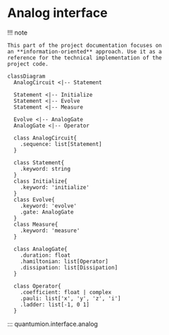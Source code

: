 
# Analog interface

!!! note

    This part of the project documentation focuses on
    an **information-oriented** approach. Use it as a
    reference for the technical implementation of the
    project code.

``` mermaid
classDiagram
  AnalogCircuit <|-- Statement
  
  Statement <|-- Initialize
  Statement <|-- Evolve
  Statement <|-- Measure
  
  Evolve <|-- AnalogGate
  AnalogGate <|-- Operator

  class AnalogCircuit{
    .sequence: list[Statement]
  }
  
  class Statement{
    .keyword: string
  }
  class Initialize{
    .keyword: 'initialize'
  }
  class Evolve{
    .keyword: 'evolve'
    .gate: AnalogGate
  }
  class Measure{
    .keyword: 'measure'
  }
  
  class AnalogGate{
    .duration: float
    .hamiltonian: list[Operator]
    .dissipation: list[Dissipation]
  }
  
  class Operator{
    .coefficient: float | complex
    .pauli: list['x', 'y', 'z', 'i']
    .ladder: list[-1, 0 1]
  }
```

::: quantumion.interface.analog